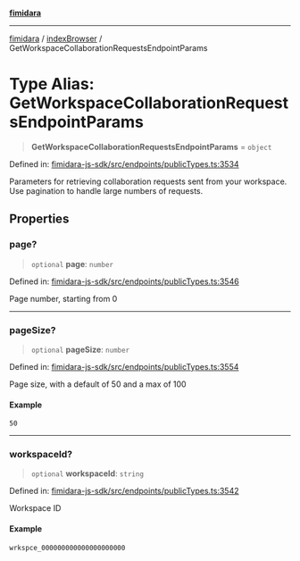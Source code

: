 [**fimidara**](../../README.md)

***

[fimidara](../../modules.md) / [indexBrowser](../README.md) / GetWorkspaceCollaborationRequestsEndpointParams

# Type Alias: GetWorkspaceCollaborationRequestsEndpointParams

> **GetWorkspaceCollaborationRequestsEndpointParams** = `object`

Defined in: [fimidara-js-sdk/src/endpoints/publicTypes.ts:3534](https://github.com/softkave/fimidara/blob/feac071900ab8644442d355e5cb5db9df2f34600/fimidara-js-sdk/src/endpoints/publicTypes.ts#L3534)

Parameters for retrieving collaboration requests sent from your workspace. Use pagination to handle large numbers of requests.

## Properties

### page?

> `optional` **page**: `number`

Defined in: [fimidara-js-sdk/src/endpoints/publicTypes.ts:3546](https://github.com/softkave/fimidara/blob/feac071900ab8644442d355e5cb5db9df2f34600/fimidara-js-sdk/src/endpoints/publicTypes.ts#L3546)

Page number, starting from 0

***

### pageSize?

> `optional` **pageSize**: `number`

Defined in: [fimidara-js-sdk/src/endpoints/publicTypes.ts:3554](https://github.com/softkave/fimidara/blob/feac071900ab8644442d355e5cb5db9df2f34600/fimidara-js-sdk/src/endpoints/publicTypes.ts#L3554)

Page size, with a default of 50 and a max of 100

#### Example

```
50
```

***

### workspaceId?

> `optional` **workspaceId**: `string`

Defined in: [fimidara-js-sdk/src/endpoints/publicTypes.ts:3542](https://github.com/softkave/fimidara/blob/feac071900ab8644442d355e5cb5db9df2f34600/fimidara-js-sdk/src/endpoints/publicTypes.ts#L3542)

Workspace ID

#### Example

```
wrkspce_000000000000000000000
```
